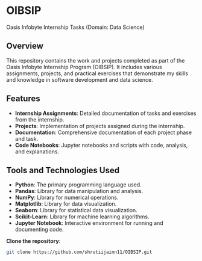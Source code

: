# OIBSIP
Oasis Infobyte Internship Tasks (Domain: Data Science)

## Overview
This repository contains the work and projects completed as part of the Oasis Infobyte Internship Program (OIBSIP). It includes various assignments, projects, and practical exercises that demonstrate my skills and knowledge in software development and data science.

## Features
- **Internship Assignments**: Detailed documentation of tasks and exercises from the internship.
- **Projects**: Implementation of projects assigned during the internship.
- **Documentation**: Comprehensive documentation of each project phase and task.
- **Code Notebooks**: Jupyter notebooks and scripts with code, analysis, and explanations.

## Tools and Technologies Used
- **Python**: The primary programming language used.
- **Pandas**: Library for data manipulation and analysis.
- **NumPy**: Library for numerical operations.
- **Matplotlib**: Library for data visualization.
- **Seaborn**: Library for statistical data visualization.
- **Scikit-Learn**: Library for machine learning algorithms.
- **Jupyter Notebook**: Interactive environment for running and documenting code.

**Clone the repository**:
```bash
git clone https://github.com/shrutiijainn11/OIBSIP.git

